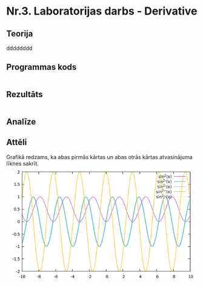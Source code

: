 # Nr.3. Laboratorijas darbs - Derivative

## Teorija

dddddddd

## Programmas kods
```

```
## Rezultāts 
```

```
## Analīze

## Attēli
Grafikā redzams, ka abas pirmās kārtas un abas otrās kārtas atvasinājuma līknes sakrīt.
![Grafiks](https://github.com/ErvinsLazdins/RTR105/blob/master/darbi/3ld_derivative/derivative.png)
